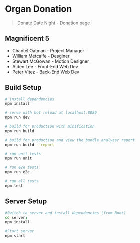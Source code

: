 # Organ Donation

> Donate Date Night - Donation page

## Magnificent 5

* Chantel Oatman - Project Manager
* William Metcalfe - Desginer
* Stewart McGowan - Motion Designer
* Aiden Lee - Front-End Web Dev
* Peter Vitez - Back-End Web Dev


## Build Setup

``` bash
# install dependencies
npm install

# serve with hot reload at localhost:8080
npm run dev

# build for production with minification
npm run build

# build for production and view the bundle analyzer report
npm run build --report

# run unit tests
npm run unit

# run e2e tests
npm run e2e

# run all tests
npm test
```
## Server Setup

``` bash
#Switch to server and install dependencies (from Root)
cd server;
npm install

#Start server
npm start

```

